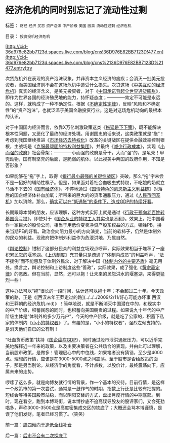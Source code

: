 # 经济危机的同时别忘记了流动性过剩

标签： `财经` `经济` `民怨` `资产泡沫` `中产阶级` `美国` `股票` `流动性过剩` `经济危机` 

目录： `投资投机经济危机`

[http://cid-36d976e82bb7123d.spaces.live.com/blog/cns!36D976E82BB7123D!477.en](http://cid-36d976e82bb7123d.spaces.live.com/blog/cns%2136D976E82BB7123D%21477.entry)try



次贷危机外在表现的资产泡沫现象，并非资本主义经济的痼疾；会消灭一批美元投资者，而美国经济则不会在这场危机中遭受什么损失。次贷这场《[中美互动的经济危机](../../../2009/7/29/中美互动的经济危机.md)》真实的经济含义，是美元投资者，对于《[中国承诺背起全世界通货膨胀](../../../2007/11/26/中国以超出历史所有战争损失的代价背走了世界通胀.md)》，即作为世界各国的经济殖民地的能力，持怀疑态度；————肯定不可能是永远的。这样，就构成了一种不确定性。根据《[不确定性定律](../../../2009/4/4/“不确定性定律公式”广泛适用于社会经济政治生活.md)》，反映“风险和不确定性”的“资产泡沫”，也就泛滥于美国金融投资行业。这是对这场危机动向的最根本的认识。

对于中国国内经济而言，依靠X万亿刺激政策这类《[拖延是下下策](../../../2008/10/8/应对经济危机政策会出“下下策”.md)》，既不能解决根本性问题，又恶化了最终的经济处境。用谢国忠的话来说，这类政策就是“拖”！考虑到我国继续推进《[市场经济去特权化](../../../2009/7/19/市场经济去特权化中国经济唯一的出路.md)》改革的关键战区在提供金融效率控制银根，主战场是《[克服最顽固的特权利益集团](../../../2009/8/11/改革攻坚的雷区，坚在那里？危险在那里？.md)》，并最终《[减少行政成本](../../../2009/7/13/为什么减少行政成本就是增强国力.md)》，实现《[小而强的政府](../../../2008/5/18/小政府，并不是弱小的政府.md)》社会骨架；————小而强的政府是骨干，大而“强”的，是龟壳！甲壳动物，国有制坚壳的后面，是脆弱的肌体。以此视美中两国的政府作用，不知是否形象？

如果能够在“拖”字上，取得《[银行最小最强的关键性战区](../../../2009/8/13/改革关键的战区是银行造小造强承担责任的改革.md)》突破，那么“拖”字未尝不是一招好的辅助性棋子。但是，如果面对着社会血吸虫式特权，不吃娘的奶就立马活不下去的《[国有经济体](../../../2009/8/12/国企吃奶的力气不该留到六十岁还用.md)》，不停地通过《[国情特色的凯恩斯主义利益链](../../../2009/4/22/费雪教条之通货紧缩有害论背后的资产利益链.md)》对落后的国企经济体补血加氧；所带来的巨大的的货币通胀压力，通过《[人民币回笼机](../../../2007/8/30/中国股市不是资源配置优化器，是一个货币回笼机.md)》加以消除。那么，[确实可以在“低通胀”的条件下，造成GDP的持续好看](../../../2008/8/25/价值守恒定律：交换决定价值，政府采购与泡沫GDP.md)。

长期跟踪本博的朋友，应该理解，这种方式实际上就是通过《[行政干预向老百姓转移国资亏损](../../../2009/4/7/市场规范，市场干预和财富转移.md)》，即使对于《[国企从业的特权工人其实也是不利](../../../2009/8/8/均贫富就是去特权，对大部分国企员工都有利！.md)》。效果上，把中国看作一家巨大的股份公司，相当于用低价变卖净资产股东权益的方式，牺牲PB，换来当期PE的好看。政治会向阻力最小的方向演变，当前的软柿子，仍然是体制外的民众的利益。现政府把体制外利益作为危泄洪地，乃属自然。

《[舆论控制](../../../2009/5/5/控制舆论，等于引火烧身.md)》钳制了这部分民众的利益立场观点呼声，实际效果相当于堆积了一座积累民怨的堰塞湖。《[上访制度](../../../2009/8/12/上访制度应予废止.md)》充其量只是疏通了“体制内成员”的利益呼声，“法不援例”而不能惠及于体制外民众，对于解决中国《[体制内外的主要矛盾](../../../2009/8/10/主要矛盾很可能就是体制内外的矛盾.md)》毫无用处。换言之，舆论控制和上访制度这些“善政”，实际效果，成了强化《[黄宗羲定律](../../../2009/2/9/人权经济学之“黄宗羲定律”.md)》的恶政。但在当前，显然，还可以拖！让未来的民怨洪水的堰塞湖，来得更猛烈一些！

这种办法可以“拖”很长的一段时间，估计还可以拖十年；不会超过二十年。今天政策的路，正是《[西汉未年王莽走过的路](../../../2009/2/11/好心可能办坏事 西汉和王莽朝的经济危机.md)》！简单地说，就是不断消灭中国潜在中的，和现实中的中产阶级，积蓄民怨的同时，也积蓄向美国朝贡的过程。如果说九十年代的中产阶级主体是“体制外的多少万元户”，今天的中产阶级，就是吃了公家的，积蓄下私家的体制内《[小小的特权者](../../../2009/7/30/小小特权之多乎哉？不多也！.md)》了。有趣的是，“小小的特权者”，强烈左倾支持的，是消灭他们自已的公有制！

“吐血货币政策”扶持《[国企癌症GDP](../../../2009/8/8/国民福利缺失是因为国企是社会的负资产.md)》，同时通过股市泄洪通胀压力，可以近乎完美地解释近一年来的政策，以及主要决策者在公共场合的表现。并由此可以理解，当前股市政策，是做多！管理层心中的中位线，如果笔者没有猜错，至少是4000点。理想的行情，应该是在3000-5000点之间震荡。至于股市是否给政策的面子，那是另当别论。从经济学的角度看，不计点数，以股价计，最终震荡向下，应属未来的走势。

啰嗦了这么多，就是向博友就行情的背景，作一个基本的交待。目前行情，是这样一个政策市的第一次尝试，通常是一鼓作气的时期，指数上行还是比较有把握的。短线会等待美国股市站稳，而以阴阳交替的方式，盘出月度行情的中期底部。到时，现在看空，跑到本博骂街，说本博抄底不追高误导股友的股评家们，又会死劲唱多，声称3000-3500点是高度密集成交区的铁底了；大概还会骂本博谨慎，是误了他们发财。笔者已经习惯了。（笑笑）

前一篇：[周四倾向于逢低全线补仓](../../../2009/8/20/周四倾向于逢低全线补仓.md)

后一篇：[后市不会有二次探底了](../../../2009/8/20/后市不会有二次探底了.md)